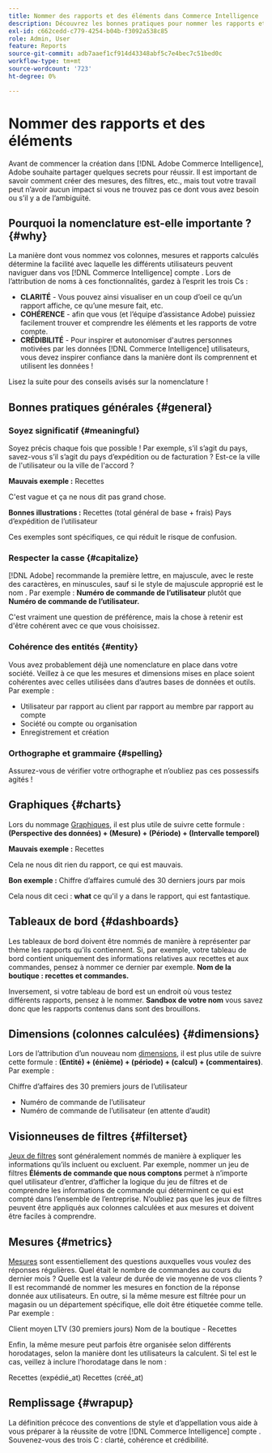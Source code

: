 ```yaml
---
title: Nommer des rapports et des éléments dans Commerce Intelligence
description: Découvrez les bonnes pratiques pour nommer les rapports et les éléments dans [!DNL Commerce Intelligence].
exl-id: c662cedd-c779-4254-b04b-f3092a538c85
role: Admin, User
feature: Reports
source-git-commit: adb7aaef1cf914d43348abf5c7e4bec7c51bed0c
workflow-type: tm+mt
source-wordcount: '723'
ht-degree: 0%

---
```


# Nommer des rapports et des éléments

Avant de commencer la création dans [!DNL Adobe Commerce Intelligence], Adobe souhaite partager quelques secrets pour réussir. Il est important de savoir comment créer des mesures, des filtres, etc., mais tout votre travail peut n’avoir aucun impact si vous ne trouvez pas ce dont vous avez besoin ou s’il y a de l’ambiguïté.

## Pourquoi la nomenclature est-elle importante ? {#why}

La manière dont vous nommez vos colonnes, mesures et rapports calculés détermine la facilité avec laquelle les différents utilisateurs peuvent naviguer dans vos [!DNL Commerce Intelligence] compte . Lors de l’attribution de noms à ces fonctionnalités, gardez à l’esprit les trois Cs :

* **CLARITÉ** - Vous pouvez ainsi visualiser en un coup d’oeil ce qu’un rapport affiche, ce qu’une mesure fait, etc.
* **COHÉRENCE** - afin que vous (et l’équipe d’assistance Adobe) puissiez facilement trouver et comprendre les éléments et les rapports de votre compte.
* **CRÉDIBILITÉ** - Pour inspirer et autonomiser d&#39;autres personnes motivées par les données [!DNL Commerce Intelligence] utilisateurs, vous devez inspirer confiance dans la manière dont ils comprennent et utilisent les données !

Lisez la suite pour des conseils avisés sur la nomenclature !

## Bonnes pratiques générales {#general}

### Soyez significatif {#meaningful}

Soyez précis chaque fois que possible ! Par exemple, s’il s’agit du pays, savez-vous s’il s’agit du pays d’expédition ou de facturation ? Est-ce la ville de l&#39;utilisateur ou la ville de l&#39;accord ?

**Mauvais exemple :**
Recettes

C&#39;est vague et ça ne nous dit pas grand chose.

**Bonnes illustrations :**
Recettes (total général de base + frais) Pays d’expédition de l’utilisateur

Ces exemples sont spécifiques, ce qui réduit le risque de confusion.

### Respecter la casse {#capitalize}

[!DNL Adobe] recommande la première lettre, en majuscule, avec le reste des caractères, en minuscules, sauf si le style de majuscule approprié est le nom . Par exemple : **Numéro de commande de l’utilisateur** plutôt que **Numéro de commande de l’utilisateur.**

C&#39;est vraiment une question de préférence, mais la chose à retenir est d&#39;être cohérent avec ce que vous choisissez.

### Cohérence des entités {#entity}

Vous avez probablement déjà une nomenclature en place dans votre société. Veillez à ce que les mesures et dimensions mises en place soient cohérentes avec celles utilisées dans d’autres bases de données et outils. Par exemple :

* Utilisateur par rapport au client par rapport au membre par rapport au compte
* Société ou compte ou organisation
* Enregistrement et création

### Orthographe et grammaire {#spelling}

Assurez-vous de vérifier votre orthographe et n’oubliez pas ces possessifs agités !

## Graphiques {#charts}

Lors du nommage [Graphiques](../tutorials/using-visual-report-builder.md), il est plus utile de suivre cette formule : **(Perspective des données) + (Mesure) + (Période) + (Intervalle temporel)**

**Mauvais exemple :**
Recettes

Cela ne nous dit rien du rapport, ce qui est mauvais.

**Bon exemple :**
Chiffre d’affaires cumulé des 30 derniers jours par mois

Cela nous dit ceci : **what** ce qu&#39;il y a dans le rapport, qui est fantastique.

## Tableaux de bord {#dashboards}

Les tableaux de bord doivent être nommés de manière à représenter par thème les rapports qu’ils contiennent. Si, par exemple, votre tableau de bord contient uniquement des informations relatives aux recettes et aux commandes, pensez à nommer ce dernier par exemple. **Nom de la boutique : recettes et commandes.**

Inversement, si votre tableau de bord est un endroit où vous testez différents rapports, pensez à le nommer. **Sandbox de votre nom** vous savez donc que les rapports contenus dans sont des brouillons.

## Dimensions (colonnes calculées) {#dimensions}

Lors de l’attribution d’un nouveau nom [dimensions](../data-analyst/data-warehouse-mgr/creating-calculated-columns.md), il est plus utile de suivre cette formule : **(Entité) + (énième) + (période) + (calcul) + (commentaires)**. Par exemple :

Chiffre d’affaires des 30 premiers jours de l’utilisateur
* Numéro de commande de l’utilisateur
* Numéro de commande de l’utilisateur (en attente d’audit)

## Visionneuses de filtres {#filterset}

[Jeux de filtres](../data-user/reports/ess-manage-data-filters.md) sont généralement nommés de manière à expliquer les informations qu’ils incluent ou excluent. Par exemple, nommer un jeu de filtres **Éléments de commande que nous comptons** permet à n’importe quel utilisateur d’entrer, d’afficher la logique du jeu de filtres et de comprendre les informations de commande qui déterminent ce qui est compté dans l’ensemble de l’entreprise. N’oubliez pas que les jeux de filtres peuvent être appliqués aux colonnes calculées et aux mesures et doivent être faciles à comprendre.

## Mesures {#metrics}

[Mesures](../data-user/reports/ess-manage-data-metrics.md) sont essentiellement des questions auxquelles vous voulez des réponses régulières. Quel était le nombre de commandes au cours du dernier mois ? Quelle est la valeur de durée de vie moyenne de vos clients ? Il est recommandé de nommer les mesures en fonction de la réponse donnée aux utilisateurs. En outre, si la même mesure est filtrée pour un magasin ou un département spécifique, elle doit être étiquetée comme telle. Par exemple :

Client moyen LTV (30 premiers jours) Nom de la boutique - Recettes

Enfin, la même mesure peut parfois être organisée selon différents horodatages, selon la manière dont les utilisateurs la calculent. Si tel est le cas, veillez à inclure l’horodatage dans le nom :

Recettes (expédié\_at) Recettes (créé\_at)

## Remplissage {#wrapup}

La définition précoce des conventions de style et d’appellation vous aide à vous préparer à la réussite de votre [!DNL Commerce Intelligence] compte . Souvenez-vous des trois C : clarté, cohérence et crédibilité.
